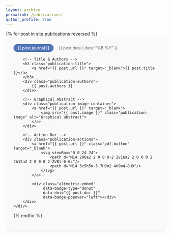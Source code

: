 ```yaml
---
layout: archive
permalink: /publications/
author_profile: true
---
```


<style>
/* Publication Card */
.publication-card {
    background: #f9f9f9;
    border-radius: 12px;
    padding: 1.5rem;
    box-shadow: 0 4px 6px rgba(0,0,0,0.05);
    transition: transform 0.2s ease;
    margin-bottom: 2rem;
}

.publication-card:hover {
    transform: translateY(-3px);
}

/* Header Section */
.publication-header {
    display: flex;
    align-items: center;
    gap: 1rem;
    margin-bottom: 1rem;
}

.publication-journal {
    background: #5474B8;
    color: white;
    padding: 0.3rem 0.8rem;
    border-radius: 15px;
    font-size: 0.9em;
    font-weight: 500;
}

.publication-date {
    font-size: 0.9em;
    color: #666;
}

/* Title & Authors */
.publication-title {
    font-size: 1.1rem;
    margin: 0.5rem 0;
}

.publication-title a {
    color: #222;
    text-decoration: none;
}

.publication-title a:hover {
    color: #405d9c;
}

.publication-authors {
    font-size: 0.9em;
    color: #444;
    margin-bottom: 1rem;
}

/* Graphical Abstract */
.publication-image-container {
    margin: 1rem 0;
    border-radius: 8px;
    overflow: hidden;
    background: #f8f9fa;
    border: 1px solid #eee;
}

.publication-image {
    width: 100%;
    height: 180px;
    object-fit: cover;
    transition: transform 0.3s ease;
}

.publication-image:hover {
    transform: scale(1.02);
}

/* Action Bar */
.publication-actions {
    display: flex;
    align-items: center;
    gap: 1rem;
    margin-top: 1rem;
}

.pdf-button {
    width: 32px;
    height: 32px;
    display: flex;
    align-items: center;
    justify-content: center;
    border-radius: 50%;
    background: #f0f4ff;
    transition: all 0.2s ease;
}

.pdf-button:hover {
    background: #5474B8;
}

.pdf-button svg {
    width: 18px;
    height: 18px;
    fill: #5474B8;
}

.pdf-button:hover svg {
    fill: white;
}

/* Altmetric Badge */
.altmetric-embed {
    margin-left: auto;
}

/* Mobile Optimization */
@media (max-width: 768px) {
    .publication-header {
        flex-wrap: wrap;
        gap: 0.5rem;
    }
    
    .publication-image {
        height: 150px;
    }
}
</style>

<div class="publication-grid">
{% for post in site.publications reversed %}
    <div class="publication-card">
        <!-- Header with Journal & Date -->
        <div class="publication-header">
            <span class="publication-journal">{{ post.journal }}</span>
            <span class="publication-date">{{ post.date | date: "%B %Y" }}</span>
        </div>

        <!-- Title & Authors -->
        <h3 class="publication-title">
            <a href="{{ post.url }}" target="_blank">{{ post.title }}</a>
        </h3>
        <div class="publication-authors">
            {{ post.authors }}
        </div>

        <!-- Graphical Abstract -->
        <div class="publication-image-container">
            <a href="{{ post.url }}" target="_blank">
                <img src="{{ post.image }}" class="publication-image" alt="Graphical abstract">
            </a>
        </div>

        <!-- Action Bar -->
        <div class="publication-actions">
            <a href="{{ post.url }}" class="pdf-button" target="_blank">
                <svg viewBox="0 0 24 24">
                    <path d="M14 2H6a2 2 0 0 0-2 2v16a2 2 0 0 0 2 2h12a2 2 0 0 0 2-2V8l-6-6z"/>
                    <path d="M14 3v5h5m-5 7H9m2 4H9m4-8H9"/>
                </svg>
            </a>
            
            <div class="altmetric-embed" 
                 data-badge-type="donut" 
                 data-doi="{{ post.doi }}"
                 data-badge-popover="left"></div>
        </div>
    </div>
{% endfor %}
</div>
